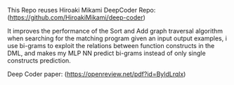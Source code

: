 This Repo reuses Hiroaki Mikami DeepCoder Repo: (https://github.com/HiroakiMikami/deep-coder)

It improves the performance of the Sort and Add graph traversal algorithm when searching for the matching program given an input output examples, i use bi-grams to exploit the relations between function constructs in the DML, and makes my MLP NN predict bi-grams instead of only single constructs prediction.

Deep Coder paper: (https://openreview.net/pdf?id=ByldLrqlx) 
